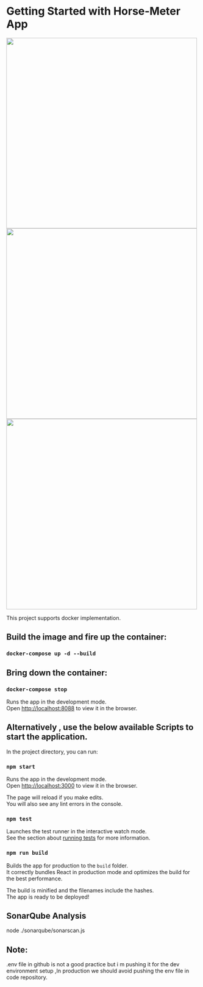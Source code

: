# Getting Started with Horse-Meter App

<img src="https://user-images.githubusercontent.com/54072018/191208814-e7fba8bf-746a-4017-b59e-af7e7699061e.png" width="500" /> <img src="https://user-images.githubusercontent.com/54072018/189565244-407b47c5-6eb5-456b-ae8c-d7b66118b1c0.png" width="500" /> <img src="https://user-images.githubusercontent.com/54072018/189565065-e28ebf62-481d-4466-a723-881f7ab6516b.png" width="500" />

This project supports docker implementation.
## Build the image and fire up the container:
### `docker-compose up -d --build`

## Bring down the container:
### `docker-compose stop`

Runs the app in the development mode.\
Open [http://localhost:8088](http://localhost:8088) to view it in the browser.


## Alternatively , use the below available Scripts to start the application.

In the project directory, you can run:

### `npm start`

Runs the app in the development mode.\
Open [http://localhost:3000](http://localhost:3000) to view it in the browser.

The page will reload if you make edits.\
You will also see any lint errors in the console.

### `npm test`

Launches the test runner in the interactive watch mode.\
See the section about [running tests](https://facebook.github.io/create-react-app/docs/running-tests) for more information.

### `npm run build`

Builds the app for production to the `build` folder.\
It correctly bundles React in production mode and optimizes the build for the best performance.

The build is minified and the filenames include the hashes.\
The app is ready to be deployed!

## SonarQube Analysis
 node ./sonarqube/sonarscan.js
 
 ## Note:
 .env file in github is not a good practice but i m pushing it for the dev environment setup ,In production we should avoid pushing the env file in code repository.

